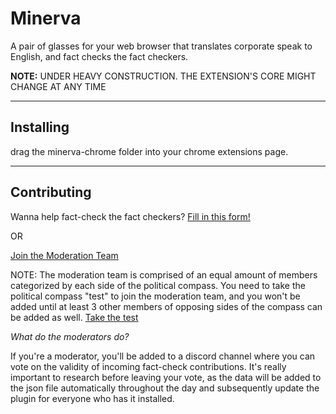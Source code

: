 # Minerva
A pair of glasses for your web browser that translates corporate speak to English, and fact checks the fact checkers.

**NOTE:** UNDER HEAVY CONSTRUCTION. THE EXTENSION'S CORE MIGHT CHANGE AT ANY TIME 

---

## Installing
drag the minerva-chrome folder into your chrome extensions page.

---

## Contributing
Wanna help fact-check the fact checkers?
[Fill in this form!](https://forms.gle/ku31tYyPfBx7KBk76)

OR

[Join the Moderation Team](https://forms.gle/mVRk22LtntHgNJLMA)

NOTE: The moderation team is comprised of an equal amount of members categorized by each side of the political compass. You need to take the political compass "test" to join the moderation team, and you won't be added until at least 3 other members of opposing sides of the compass can be added as well.
[Take the test](https://politicalcompass.org/test)

_What do the moderators do?_

If you're a moderator, you'll be added to a discord channel where you can vote on the validity of incoming fact-check contributions.
It's really important to research before leaving your vote, as the data will be added to the json file automatically throughout the day and subsequently update the plugin for everyone who has it installed.
